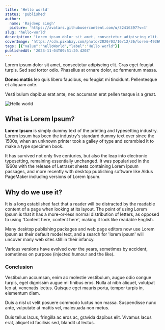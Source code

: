 ```yaml
---
title: 'Hello world'
status: 'published'
author:
  name: 'Rajdeep singh'
  picture: 'https://avatars.githubusercontent.com/u/32416397?v=4'
slug: 'hello-world'
description: 'Lorem ipsum dolor sit amet, consectetur adipiscing elit. Cras eget feugiat turpis. Sed sed tortor odio. '
coverImage: 'https://cdn.pixabay.com/photo/2020/03/16/12/36/lorem-4936918_1280.jpg'
tags: [{"value":"helloWorld","label":"Hello world"}]
publishedAt: '2023-11-04T09:51:20.420Z'
---
```


Lorem ipsum dolor sit amet, consectetur adipiscing elit. Cras eget feugiat turpis. Sed sed tortor odio. Phasellus at ornare dolor, ac fermentum massa.

**Donec mattis** leo quis libero faucibus, eu feugiat mi tincidunt. Pellentesque et aliquam ante. 

Vesti bulum dapibus erat ante, nec accumsan erat pellen tesque is a great.

![Hello world](/images/hello-world-kxNj.png)

## What is Lorem Ipsum?

**Lorem Ipsum** is simply dummy text of the printing and typesetting industry. Lorem Ipsum has been the industry's standard dummy text ever since the 1500s, when an unknown printer took a galley of type and scrambled it to make a type specimen book.

It has survived not only five centuries, but also the leap into electronic typesetting, remaining essentially unchanged. It was popularised in the 1960s with the release of Letraset sheets containing Lorem Ipsum passages, and more recently with desktop publishing software like Aldus PageMaker including versions of Lorem Ipsum.

## Why do we use it?

It is a long established fact that a reader will be distracted by the readable content of a page when looking at its layout. The point of using Lorem Ipsum is that it has a more-or-less normal distribution of letters, as opposed to using 'Content here, content here', making it look like readable English.

Many desktop publishing packages and web page editors now use Lorem Ipsum as their default model text, and a search for 'lorem ipsum' will uncover many web sites still in their infancy. 

Various versions have evolved over the years, sometimes by accident, sometimes on purpose (injected humour and the like).

### Conclusion

Vestibulum accumsan, enim ac molestie vestibulum, augue odio congue turpis, eget dignissim augue mi finibus eros. Nulla at nibh aliquet, volutpat leo at, venenatis lectus. Quisque eget mauris porta, tempor turpis in, elementum diam.

Duis a nisl ut velit posuere commodo luctus non massa. Suspendisse nunc ante, vulputate at mattis vel, malesuada non metus. 

Duis tellus lacus, fringilla ac eros ac, gravida dapibus elit. Vivamus lacus erat, aliquet id facilisis sed, blandit ut lectus.